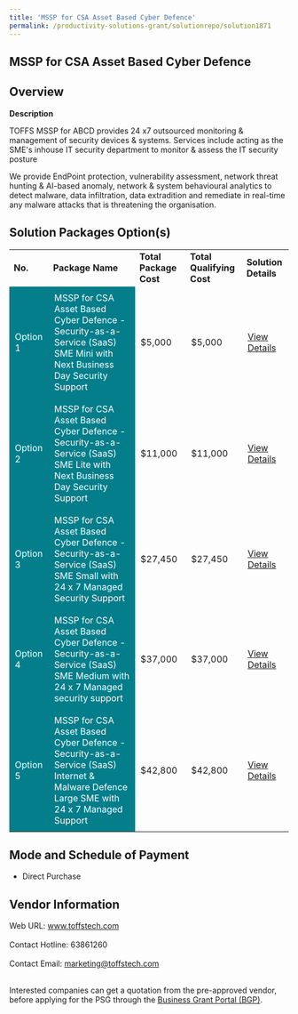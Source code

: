 ```yaml
---
title: 'MSSP for CSA Asset Based Cyber Defence'
permalink: /productivity-solutions-grant/solutionrepo/solution1871
---
```


## MSSP for CSA Asset Based Cyber Defence

## Overview

**Description**

TOFFS MSSP for ABCD provides 24 x7 outsourced monitoring & management of security devices & systems. Services include acting as the SME's inhouse IT security department to monitor & assess the IT security posture

We provide EndPoint protection, vulnerability assessment, network threat hunting & AI-based anomaly, network & system behavioural analytics to detect malware, data infiltration, data extradition and remediate in real-time any malware attacks that is threatening the organisation.

## Solution Packages Option(s)

<table>
<tr>
<td><b>No.</b></td>
<td><b>Package Name</b></td>
<td><b>Total Package Cost</b></td>
<td><b>Total Qualifying Cost</b></td>
<td><b>Solution Details</b></td>
</tr>
<tr>
<td style='padding: 10px; background-color: #037E8A; color: #FFFFFF;'>Option 1</td>
<td style='padding: 10px; background-color: #037E8A; color: #FFFFFF;'>MSSP for CSA Asset Based Cyber Defence - Security-as-a-Service (SaaS) SME Mini with Next Business Day Security Support</td>
<td style='padding: 10px;'>$5,000</td>
<td style='padding: 10px;'>$5,000</td>
<td style='padding: 10px;'><a href='https://www.gobusiness.gov.sg/images/psg/Toffs_Technologies_20200279_Desensitised_Annex_3_Part_1.pdf' target='_blank'>View Details</a></td>
</tr>
<tr>
<td style='padding: 10px; background-color: #037E8A; color: #FFFFFF;'>Option 2</td>
<td style='padding: 10px; background-color: #037E8A; color: #FFFFFF;'>MSSP for CSA Asset Based Cyber Defence - Security-as-a-Service (SaaS) SME Lite with Next Business Day Security Support</td>
<td style='padding: 10px;'>$11,000</td>
<td style='padding: 10px;'>$11,000</td>
<td style='padding: 10px;'><a href='https://www.gobusiness.gov.sg/images/psg/Toffs_Technologies_20200279_Desensitised_Annex_3_Part_2.pdf' target='_blank'>View Details</a></td>
</tr>
<tr>
<td style='padding: 10px; background-color: #037E8A; color: #FFFFFF;'>Option 3</td>
<td style='padding: 10px; background-color: #037E8A; color: #FFFFFF;'>MSSP for CSA Asset Based Cyber Defence - Security-as-a-Service (SaaS) SME Small with 24 x 7 Managed Security Support</td>
<td style='padding: 10px;'>$27,450</td>
<td style='padding: 10px;'>$27,450</td>
<td style='padding: 10px;'><a href='https://www.gobusiness.gov.sg/images/psg/Toffs_Technologies_20200279_Desensitised_Annex_3_Part_3.pdf' target='_blank'>View Details</a></td>
</tr>
<tr>
<td style='padding: 10px; background-color: #037E8A; color: #FFFFFF;'>Option 4</td>
<td style='padding: 10px; background-color: #037E8A; color: #FFFFFF;'>MSSP for CSA Asset Based Cyber Defence - Security-as-a-Service (SaaS) SME Medium with 24 x 7 Managed security support </td>
<td style='padding: 10px;'>$37,000</td>
<td style='padding: 10px;'>$37,000</td>
<td style='padding: 10px;'><a href='https://www.gobusiness.gov.sg/images/psg/Toffs_Technologies_20200279_Desensitised_Annex_3_Part_4.pdf' target='_blank'>View Details</a></td>
</tr>
<tr>
<td style='padding: 10px; background-color: #037E8A; color: #FFFFFF;'>Option 5</td>
<td style='padding: 10px; background-color: #037E8A; color: #FFFFFF;'>MSSP for CSA Asset Based Cyber Defence - Security-as-a-Service (SaaS) Internet & Malware Defence Large SME with 24 x 7 Managed Support</td>
<td style='padding: 10px;'>$42,800</td>
<td style='padding: 10px;'>$42,800</td>
<td style='padding: 10px;'><a href='https://www.gobusiness.gov.sg/images/psg/Toffs_Technologies_20200279_Desensitised_Annex_3_Part_5.pdf' target='_blank'>View Details</a></td>
</tr>
</table>

## Mode and Schedule of Payment

 - Direct Purchase

## Vendor Information

 Web URL: www.toffstech.com <br><br>Contact Hotline: 63861260 <br><br>Contact Email: marketing@toffstech.com <br><br>

Interested companies can get a quotation from the pre-approved vendor, before applying for the PSG through the <a href='https://www.businessgrants.gov.sg/' target='_blank' rel='noopener'>Business Grant Portal (BGP)</a>.

<script src="/jquery/resize-tables.js"></script>
